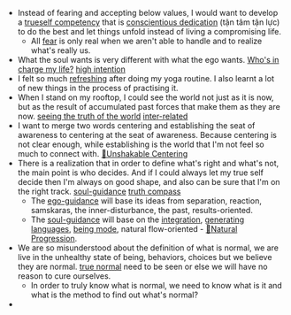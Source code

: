 - Instead of fearing and accepting below values, I would want to develop a [trueself competency](<trueself competency.md>) that is [conscientious dedication](<conscientious dedication.md>) (tận tâm tận lực) to do the best and let things unfold instead of living a compromising life.
    - All [fear](<fear.md>) is only real when we aren't able to handle and to realize what's really us.
- What the soul wants is very different with what the ego wants. [Who's in charge my life?](<Who's in charge my life?.md>) [high intention](<high intention.md>)
- I felt so much [refreshing](<refreshing.md>) after doing my yoga routine. I also learnt a lot of new things in the process of practising it.
- When I stand on my rooftop, I could see the world not just as it is now, but as the result of accumulated past forces that make them as they are now. [seeing the truth of the world](<seeing the truth of the world.md>) [inter-related](<inter-related.md>)
- I want to merge two words centering and establishing the seat of awareness to centering at the seat of awareness. Because centering is not clear enough, while establishing is the world that I'm not feel so much to connect with. [🌱Unshakable Centering](<🌱Unshakable Centering.md>)
- There is a realization that in order to define what's right and what's not, the main point is who decides. And if I could always let my true self decide then I'm always on good shape, and also can be sure that I'm on the right track. [soul-guidance](<soul-guidance.md>) [truth compass](<truth compass.md>)
    - The [ego-guidance](<ego-guidance.md>) will base its ideas from separation, reaction, samskaras, the inner-disturbance, the past, results-oriented.
    - The [soul-guidance](<soul-guidance.md>) will base on the [integration](<integration.md>), [generating languages](<generating languages.md>), [being mode](<being mode.md>), natural flow-oriented - [🌱Natural Progression](<🌱Natural Progression.md>).
- We are so misunderstood about the definition of what is normal, we are live in the unhealthy state of being, behaviors, choices but we believe they are normal. [true normal](<true normal.md>) need to be seen or else we will have no reason to cure ourselves.
    - In order to truly know what is normal, we need to know what is it and what is the method to find out what's normal?
- 
